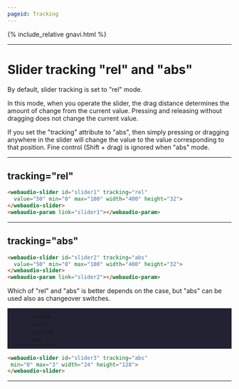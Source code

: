 ```yaml
---
pageid: Tracking
---
```

<link rel="stylesheet" href="./docstyle.css">

<script>
  WebAudioControlsOptions={

  };
</script>

<script src="../webaudio-controls.js"></script>

{% include_relative gnavi.html %}

---

# Slider tracking "rel" and "abs"

By default, slider tracking is set to "rel" mode.  

In this mode, when you operate the slider, the drag distance determines the amount of change from the current value.
Pressing and releasing without dragging does not change the current value.  

If you set the "tracking" attribute to "abs",
then simply pressing or dragging anywhere in the slider will change the value to the value corresponding to that position. 
Fine control (Shift + drag) is ignored when "abs" mode.  

---
## tracking="rel"  

<webaudio-slider id="slider1" tracking="rel"
  value="50" min="0" max="100" width="400" height="32">
</webaudio-slider>
<webaudio-param link="slider1"></webaudio-param>

```html
<webaudio-slider id="slider1" tracking="rel"
  value="50" min="0" max="100" width="400" height="32">
</webaudio-slider>
<webaudio-param link="slider1"></webaudio-param>
```

---

## tracking="abs"  

<webaudio-slider id="slider2" tracking="abs"
  value="50" min="0" max="100" width="400" height="32">
</webaudio-slider>
<webaudio-param link="slider2"></webaudio-param>

```html
<webaudio-slider id="slider2" tracking="abs"
  value="50" min="0" max="100" width="400" height="32">
</webaudio-slider>
<webaudio-param link="slider2"></webaudio-param>
```

Which of "rel" and "abs" is better depends on the case, but "abs" can be used also as changeover switches.  
<table style="font-size:11px;background:#223;padding:8px">
  <tr>
  <td rowspan="4" style="width:30px"><webaudio-slider id="slider3" tracking="abs" min="0" max="3" width="24" height="128"></webaudio-slider></td>
  <td>Triangle</td></tr>
  <tr><td>Square</td></tr>
  <tr><td>Sawtooth</td></tr>
  <tr><td>Sine</td></tr>
</table>


```html
<webaudio-slider id="slider3" tracking="abs"
 min="0" max="3" width="24" height="128">
</webaudio-slider>
```

---

